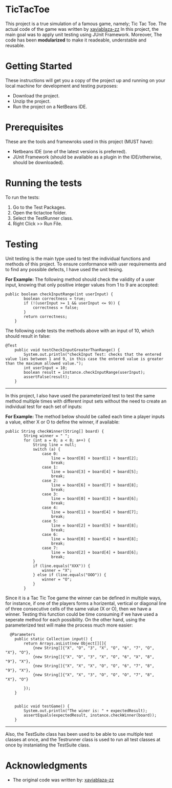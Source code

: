 # TicTacToe

This project is a true simulation of a famous game, namely; Tic Tac Toe. The actual code of the game was written by [xaviablaza-zz](https://gist.github.com/xaviablaza-zz/)
In this project, the main goal was to apply unit testing using JUnit Framework. Moreover, The code has been **modularized** to make it readeable, understable and reusable. 

# Getting Started

These instructions will get you a copy of the project up and running on your local machine for development and testing purposes:
- Download the project.
- Unzip the project.
- Run the project on a NetBeans IDE.

# Prerequisites

These are the tools and framewroks used in this project (MUST have):

- Netbeans IDE (one of the latest versions is preferred).
- JUnit Framework (should be available as a plugin in the IDE/otherwise, should be downloaded). 

# Running the tests

To run the tests:
1. Go to the Test Packages.
2. Open the tictactoe folder.
3. Select the TestRunner class.
4. Right Click >> Run File.

# Testing

Unit testing is the main type used to test the individual functions and methods of this project. To ensure conformance with user requirements and to find any possible defects, I have used the unit tesing.

**For Example:**
The following method should check the validity of a user input, knowing that only positive integer values from 1 to 9 are accepted:
```
public boolean checkInputRange(int userInput) {
        boolean correctness = true;
        if (!(userInput >= 1 && userInput <= 9)) {
            correctness = false;
        }
        return correctness;
    }
```
The following code tests the methods above with an input of 10, which should result in false:
```
@Test
    public void testCheckInputGreaterThanRange() {
        System.out.println("checkInput Test: checks that the entered value lies between 1 and 9, in this case the entered value is greater than the maximum allowed value.");
        int userInput = 10;
        boolean result = instance.checkInputRange(userInput);
        assertFalse(result);
    }
```
<hr>

In this project, I also have used the parameterized test to test the same method multiple times with different input sets without the need to create an individual test for each set of inputs:

**For Example:**
The method below should be called each time a player inputs a value, either X or O to define the winner, if available:

```
public String checkWinner(String[] board) {
        String winner = " ";
        for (int a = 0; a < 8; a++) {
            String line = null;
            switch (a) {
                case 0:
                    line = board[0] + board[1] + board[2];
                    break;
                case 1:
                    line = board[3] + board[4] + board[5];
                    break;
                case 2:
                    line = board[6] + board[7] + board[8];
                    break;
                case 3:
                    line = board[0] + board[3] + board[6];
                    break;
                case 4:
                    line = board[1] + board[4] + board[7];
                    break;
                case 5:
                    line = board[2] + board[5] + board[8];
                    break;
                case 6:
                    line = board[0] + board[4] + board[8];
                    break;
                case 7:
                    line = board[2] + board[4] + board[6];
                    break;
            }
            if (line.equals("XXX")) {
                winner = "X";
            } else if (line.equals("OOO")) {
                winner = "O";
            }
        }
```

Since it is a Tac Tic Toe game the winner can be defined in multiple ways, for instance, if one of the players forms a horizental, vertical or diagonal line of three consecutive cells of the same value (X or O), then we have a winner. Testing this function could be time consuming if we have used a seperate method for each possibility. On the other hand, using the parameterized test will make the process much more easier:

```
  @Parameters
    public static Collection input() {
        return Arrays.asList(new Object[][]{
            {new String[]{"X", "O", "3", "X", "O", "6", "7", "O", "X"}, "O"},
            {new String[]{"X", "O", "3", "X", "O", "6", "X", "8", "9"}, "X"},
            {new String[]{"X", "X", "X", "O", "O", "6", "7", "8", "9"}, "X"},
            {new String[]{"X", "X", "3", "O", "O", "O", "7", "8", "X"}, "O"}

        });
    }

   
    public void testGame() {
        System.out.println("The winer is: " + expectedResult);
        assertEquals(expectedResult, instance.checkWinner(board));
    }
```

<hr>
Also, the TestSuite class has been used to be able to use multiple test classes at once, and the Testrunner class is used to run all test classes at once by instaniating the TestSuite class.


# Acknowledgments
- The original code was written by: [xaviablaza-zz](https://gist.github.com/xaviablaza-zz/)
